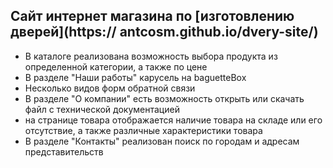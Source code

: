 ## Сайт интернет магазина по [изготовлению дверей](https:// antcosm.github.io/dvery-site/)

- В каталоге реализована возможность выбора продукта из определенной категории, а также по цене
- В разделе "Наши работы" карусель на baguetteBox
- Несколько видов форм обратной связи
- В разделе "О компании" есть возможность открыть или скачать файл с технической документацией
- на странице товара отображается наличие товара на складе или его отсутствие, а также различные характеристики товара
- В разделе "Контакты" реализован поиск по городам и адресам представительств
